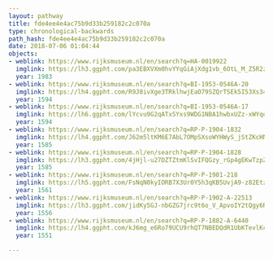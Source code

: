 ```yaml
---
layout: pathway
title: fde4ee4e4ac75b9d33b259182c2c070a
type: chronological-backwards
path_hash: fde4ee4e4ac75b9d33b259182c2c070a
date: 2018-07-06 01:04:44
objects:
- weblink: https://www.rijksmuseum.nl/en/search?q=HA-0019922
  imglink: https://lh3.ggpht.com/pa3EBXVXm0hvYYqGiAjXdg1vb_6OtL_M_Z5R2znWj2GHTUJXXC9fBeG6Pql-Zj47y4FyFk8kK-igLF44kO1j1gy3Yw=s200
  year: 1983
- weblink: https://www.rijksmuseum.nl/en/search?q=BI-1953-0546A-20
  imglink: https://lh4.ggpht.com/R9J8ivXge3TRklhwjEaO79SZQrTSEk5I53Xs34zkofQ4pIhtMsAwtdjAiHjKeodnNdiR4ssCwmRc1Gtkw3Ji89oEerkB=s200
  year: 1594
- weblink: https://www.rijksmuseum.nl/en/search?q=BI-1953-0546A-17
  imglink: https://lh6.ggpht.com/lYcvu9G2qATxSYxs9WDG1NBA1hwbxUZz-xWYqoYVji4nEAExKiF4Pmp5_X-cPQ-4b9It0jq8ZKnyl_YVTf17CVaM2A0=s200
  year: 1594
- weblink: https://www.rijksmuseum.nl/en/search?q=RP-P-1904-1832
  imglink: https://lh4.ggpht.com/J62m5ltKM6E7AbL7OMpSXsoWYHWyS_jStZKcHNR9XXn70c530zYlQQVxuiVKioMlRHHgJboM_EUA57muCeCYzzu1J6U=s200
  year: 1585
- weblink: https://www.rijksmuseum.nl/en/search?q=RP-P-1904-1828
  imglink: https://lh3.ggpht.com/4jHjl-u27DZTZtmKlSvIFQGzy_rGp4gEKwTzpZlYTLPOfelpobXmkbUbDzsLduzjrohwVSRhaB_cVsMPJ7toNLK56kJK=s200
  year: 1585
- weblink: https://www.rijksmuseum.nl/en/search?q=RP-P-1981-218
  imglink: https://lh5.ggpht.com/FsNqN0kyIORB7X3Ur0Y5h3qKB5UvjA9-z82EtzchQrva6-C52xTg_EkuNZj6mPGFB6s5DoES6QyUGbrYyKUQqS8ato4=s200
  year: 1561
- weblink: https://www.rijksmuseum.nl/en/search?q=RP-P-1902-A-22513
  imglink: https://lh3.ggpht.com/jidKy5GJ-nbGZG7jrc9t6o_V_ApvoIY2tQgy6RPcfGoy46IurSJWPh5tDXiS7eRsAu1gIEgAdrHoN2kvMHjpM7v6mmid=s200
  year: 1556
- weblink: https://www.rijksmuseum.nl/en/search?q=RP-P-1882-A-6440
  imglink: https://lh4.ggpht.com/kJ6mg_e6Ro79UCU9rhQT7NBEDQdR1UbKTevlKc_DNd_JDMlajrbJTumac6d5rkDGo_WlpDLWLJQiQuNB2k6V1xkxTw=s200
  year: 1551

---
```

